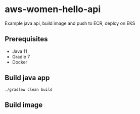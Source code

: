 # aws-women-hello-api
Example java api, build image and push to ECR, deploy on EKS 

## Prerequisites

* Java 11
* Gradle 7
* Docker

## Build java app
```
./gradlew clean build
```

## Build image



